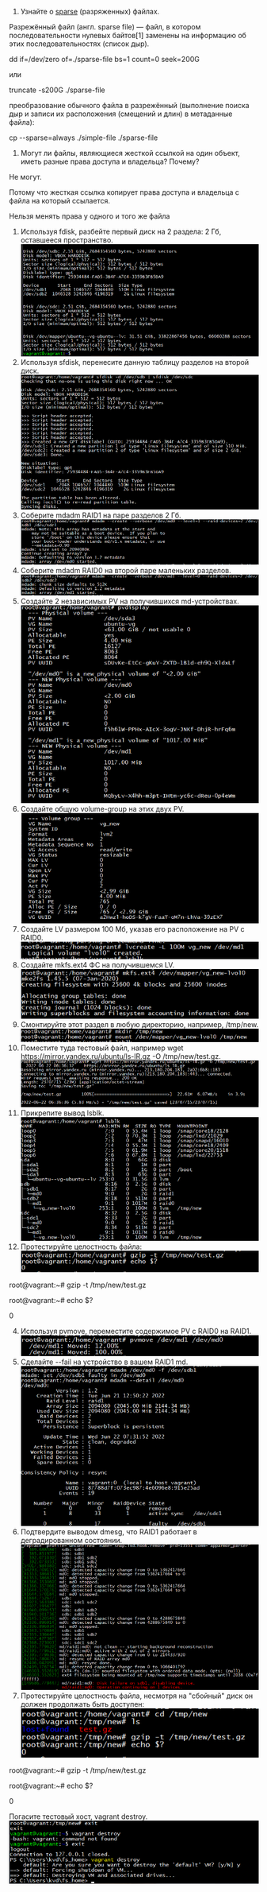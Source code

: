 
1. Узнайте о [sparse](https://ru.wikipedia.org/wiki/%D0%A0%D0%B0%D0%B7%D1%80%D0%B5%D0%B6%D1%91%D0%BD%D0%BD%D1%8B%D0%B9_%D1%84%D0%B0%D0%B9%D0%BB) (разряженных) файлах.

Разрежённый файл (англ. sparse file) — файл, в котором последовательности нулевых байтов[1] заменены на информацию об этих последовательностях (список дыр).

dd if=/dev/zero of=./sparse-file bs=1 count=0 seek=200G

или

truncate -s200G ./sparse-file

преобразование обычного файла в разрежённый (выполнение поиска дыр и записи их расположения (смещений и длин) в метаданные файла):

cp --sparse=always ./simple-file ./sparse-file

1. Могут ли файлы, являющиеся жесткой ссылкой на один объект, иметь разные права доступа и владельца? Почему?

Не могут.

Потому что жесткая ссылка копирует права доступа и владельца с файла на который ссылается. 

Нельзя менять права у одного и того же файла


1. Используя fdisk, разбейте первый диск на 2 раздела: 2 Гб, оставшееся пространство.
![](Screenshot_3.png)
2. Используя sfdisk, перенесите данную таблицу разделов на второй диск.
![](Screenshot_1.png)
3. Соберите mdadm RAID1 на паре разделов 2 Гб.
![](Screenshot_7.png)
4. Соберите mdadm RAID0 на второй паре маленьких разделов.
![](Screenshot_6.png)
5. Создайте 2 независимых PV на получившихся md-устройствах.
![](Screenshot_8.png)
6. Создайте общую volume-group на этих двух PV.
![](Screenshot_10.png)
7. Создайте LV размером 100 Мб, указав его расположение на PV с RAID0.
![](Screenshot_11.png)
8. Создайте mkfs.ext4 ФС на получившемся LV.
![](Screenshot_12.png)
9. Смонтируйте этот раздел в любую директорию, например, /tmp/new.
![](Screenshot_13.png)
10. Поместите туда тестовый файл, например wget https://mirror.yandex.ru/ubuntu/ls-lR.gz -O /tmp/new/test.gz.
![](Screenshot_14.png)
11. Прикрепите вывод lsblk.
![](Screenshot_15.png)
12. Протестируйте целостность файла:
![](Screenshot_16.png)


root@vagrant:~# gzip -t /tmp/new/test.gz

root@vagrant:~# echo $?

0

4. Используя pvmove, переместите содержимое PV с RAID0 на RAID1.
![](Screenshot_17.png)
5. Сделайте --fail на устройство в вашем RAID1 md.
![](Screenshot_18.png)
6. Подтвердите выводом dmesg, что RAID1 работает в деградированном состоянии.
![](Screenshot_20.png)
7. Протестируйте целостность файла, несмотря на "сбойный" диск он должен продолжать быть доступен:
![](Screenshot_22.png)

root@vagrant:~# gzip -t /tmp/new/test.gz

root@vagrant:~# echo $?

0

Погасите тестовый хост, vagrant destroy.
![](Screenshot_23.png)

